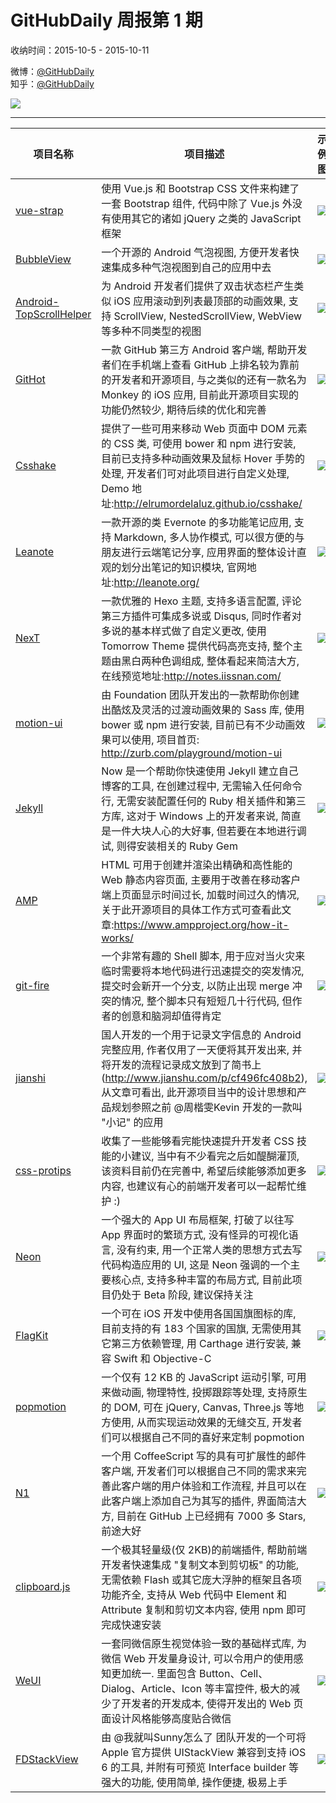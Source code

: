 # GitHubDaily 周报第 1 期

收纳时间：2015-10-5 - 2015-10-11

微博：[@GitHubDaily](https://weibo.com/GitHubDaily)    
知乎：[@GitHubDaily](https://www.zhihu.com/people/githubdaily)

![](https://raw.githubusercontent.com/GitHubDaily/GitHubDaily/master/assets/weixin.png)

---

项目名称 | 项目描述 | 示例图 | 微博
--- | --- | --- | ---
[vue-strap](https://github.com/yuche/vue-strap) | 使用 Vue.js 和 Bootstrap CSS 文件来构建了一套 Bootstrap 组件, 代码中除了 Vue.js 外没有使用其它的诸如 jQuery 之类的 JavaScript 框架 | ![](http://ww2.sinaimg.cn/large/006fiYtfgw1ewxjrii1gjj31kw113do9.jpg) | [![](https://raw.githubusercontent.com/GitHubDaily/GitHubDaily/master/assets/sina_logo.png)](https://weibo.com/5722964389/CEEkCCPD3)
[BubbleView](https://github.com/lguipeng/BubbleView) | 一个开源的 Android 气泡视图, 方便开发者快速集成多种气泡视图到自己的应用中去 | ![](http://ww1.sinaimg.cn/large/006fiYtfgw1ewxixg7dgsj307g0c4t93.jpg) | [![](https://raw.githubusercontent.com/GitHubDaily/GitHubDaily/master/assets/sina_logo.png)](https://weibo.com/5722964389/CEE8Hl92J)
[Android-TopScrollHelper](https://github.com/kmshack/Android-TopScrollHelper) | 为 Android 开发者们提供了双击状态栏产生类似 iOS 应用滚动到列表最顶部的动画效果, 支持 ScrollView, NestedScrollView, WebView 等多种不同类型的视图 | ![](http://ww2.sinaimg.cn/large/006fiYtfgw1ewxd7yranqj31kw148h1x.jpg) | [![](https://raw.githubusercontent.com/GitHubDaily/GitHubDaily/master/assets/sina_logo.png)](https://weibo.com/5722964389/CECQxq07V)
[GitHot](https://github.com/andyiac/githot) | 一款 GitHub 第三方 Android 客户端, 帮助开发者们在手机端上查看 GitHub 上排名较为靠前的开发者和开源项目, 与之类似的还有一款名为 Monkey 的 iOS 应用, 目前此开源项目实现的功能仍然较少, 期待后续的优化和完善 | ![](http://ww3.sinaimg.cn/large/006fiYtfgw1ewxd359mtzj306o0bumxk.jpg) | [![](https://raw.githubusercontent.com/GitHubDaily/GitHubDaily/master/assets/sina_logo.png)](https://weibo.com/5722964389/CECOFiQti)
[Csshake](https://github.com/elrumordelaluz/csshake) | 提供了一些可用来移动 Web 页面中 DOM 元素的 CSS 类, 可使用 bower 和 npm 进行安装, 目前已支持多种动画效果及鼠标 Hover 手势的处理, 开发者们可对此项目进行自定义处理, Demo 地址:http://elrumordelaluz.github.io/csshake/ | ![](http://ww1.sinaimg.cn/large/006fiYtfgw1ewx9ednpv7j31kw113jyd.jpg) | [![](https://raw.githubusercontent.com/GitHubDaily/GitHubDaily/master/assets/sina_logo.png)](https://weibo.com/5722964389/CEBYTE5HG)
[Leanote](https://github.com/leanote/leanote) | 一款开源的类 Evernote 的多功能笔记应用, 支持 Markdown, 多人协作模式, 可以很方便的与朋友进行云端笔记分享, 应用界面的整体设计直观的划分出笔记的知识模块, 官网地址:http://leanote.org/ | ![](http://ww2.sinaimg.cn/large/006fiYtfgw1ewx8pvzc0sj31kw113wnh.jpg) | [![](https://raw.githubusercontent.com/GitHubDaily/GitHubDaily/master/assets/sina_logo.png)](https://weibo.com/5722964389/CEBPlfEMZ)
[NexT](https://github.com/iissnan/hexo-theme-next) | 一款优雅的 Hexo 主题, 支持多语言配置, 评论第三方插件可集成多说或 Disqus, 同时作者对多说的基本样式做了自定义更改, 使用 Tomorrow Theme 提供代码高亮支持, 整个主题由黑白两种色调组成, 整体看起来简洁大方, 在线预览地址:http://notes.iissnan.com/ | ![](http://ww1.sinaimg.cn/large/006fiYtfgw1ewx367zb80j31kw1134br.jpg) | [![](https://raw.githubusercontent.com/GitHubDaily/GitHubDaily/master/assets/sina_logo.png)](https://weibo.com/5722964389/CEAzFia1B)
[motion-ui](https://github.com/zurb/motion-ui) | 由 Foundation 团队开发出的一款帮助你创建出酷炫及灵活的过渡动画效果的 Sass 库, 使用 bower 或 npm 进行安装, 目前已有不少动画效果可以使用, 项目首页: http://zurb.com/playground/motion-ui | ![](http://ww4.sinaimg.cn/large/006fiYtfgw1ewx1krazjcj31kw113145.jpg) | [![](https://raw.githubusercontent.com/GitHubDaily/GitHubDaily/master/assets/sina_logo.png)](https://weibo.com/5722964389/CEAd0uBoT)
[Jekyll](https://github.com/barryclark/jekyll-now) | Now 是一个帮助你快速使用 Jekyll 建立自己博客的工具, 在创建过程中, 无需输入任何命令行, 无需安装配置任何的 Ruby 相关插件和第三方库, 这对于 Windows 上的开发者来说, 简直是一件大块人心的大好事, 但若要在本地进行调试, 则得安装相关的 Ruby Gem | ![](http://ww4.sinaimg.cn/large/006fiYtfgw1ewx1ie5fx1j30vu0uiwir.jpg) | [![](https://raw.githubusercontent.com/GitHubDaily/GitHubDaily/master/assets/sina_logo.png)](https://weibo.com/5722964389/CEAc68gzN)
[AMP](https://github.com/ampproject/amphtml) | HTML 可用于创建并渲染出精确和高性能的 Web 静态内容页面, 主要用于改善在移动客户端上页面显示时间过长, 加载时间过久的情况, 关于此开源项目的具体工作方式可查看此文章:https://www.ampproject.org/how-it-works/ | ![](http://ww2.sinaimg.cn/large/006fiYtfgw1ewx0mkg7jgj31kw11348i.jpg) | [![](https://raw.githubusercontent.com/GitHubDaily/GitHubDaily/master/assets/sina_logo.png)](https://weibo.com/5722964389/CEzZFaUHk)
[git-fire](https://github.com/qw3rtman/git-fire) | 一个非常有趣的 Shell 脚本, 用于应对当火灾来临时需要将本地代码进行迅速提交的突发情况, 提交时会新开一个分支, 以防止出现 merge 冲突的情况, 整个脚本只有短短几十行代码, 但作者的创意和脑洞却值得肯定 | ![](http://ww2.sinaimg.cn/large/006fiYtfgw1ewx037e27kj30cs0cswen.jpg) | [![](https://raw.githubusercontent.com/GitHubDaily/GitHubDaily/master/assets/sina_logo.png)](https://weibo.com/5722964389/CEzS6e9lD)
[jianshi](https://github.com/wingjay/jianshi) | 国人开发的一个用于记录文字信息的 Android 完整应用, 作者仅用了一天便将其开发出来, 并将开发的流程记录成文放到了简书上(http://www.jianshu.com/p/cf496fc408b2), 从文章可看出, 此开源项目当中的设计思想和产品规划参照之前 @周楷雯Kevin 开发的一款叫 "小记" 的应用 | ![](http://ww3.sinaimg.cn/large/006fiYtfgw1ewwh5p6k5fj30jz0y30tt.jpg) | [![](https://raw.githubusercontent.com/GitHubDaily/GitHubDaily/master/assets/sina_logo.png)](https://weibo.com/5722964389/CEvAh8zhv)
[css-protips](https://github.com/AllThingsSmitty/css-protips) | 收集了一些能够看完能快速提升开发者 CSS 技能的小建议, 当中有不少看完之后如醍醐灌顶, 该资料目前仍在完善中, 希望后续能够添加更多内容, 也建议有心的前端开发者可以一起帮忙维护 :) | ![](http://ww3.sinaimg.cn/large/006fiYtfgw1ewwgrvuvv2j316s7cahdt.jpg) | [![](https://raw.githubusercontent.com/GitHubDaily/GitHubDaily/master/assets/sina_logo.png)](https://weibo.com/5722964389/CEvuTuYdS)
[Neon](https://github.com/mamaral/Neon) | 一个强大的 App UI 布局框架, 打破了以往写 App 界面时的繁琐方式, 没有怪异的可视化语言, 没有约束, 用一个正常人类的思想方式去写代码构造应用的 UI, 这是 Neon 强调的一个主要核心点, 支持多种丰富的布局方式, 目前此项目仍处于 Beta 阶段, 建议保持关注 | ![](http://ww3.sinaimg.cn/large/006fiYtfgw1ewwgd19gq7j30p00ijaf9.jpg) | [![](https://raw.githubusercontent.com/GitHubDaily/GitHubDaily/master/assets/sina_logo.png)](https://weibo.com/5722964389/CEvp52LoW)
[FlagKit](https://github.com/madebybowtie/FlagKit) | 一个可在 iOS 开发中使用各国国旗图标的库, 目前支持的有 183 个国家的国旗, 无需使用其它第三方依赖管理, 用 Carthage 进行安装, 兼容 Swift 和 Objective-C | ![](http://ww4.sinaimg.cn/large/006fiYtfgw1ewweya0jgrj30ko5f0aql.jpg) | [![](https://raw.githubusercontent.com/GitHubDaily/GitHubDaily/master/assets/sina_logo.png)](https://weibo.com/5722964389/CEv5lplL2)
[popmotion](https://github.com/Popmotion/popmotion) | 一个仅有 12 KB 的 JavaScript 运动引擎, 可用来做动画, 物理特性, 投掷跟踪等处理, 支持原生的 DOM, 可在 jQuery, Canvas, Three.js 等地方使用, 从而实现运动效果的无缝交互, 开发者们可以根据自己不同的喜好来定制 popmotion | ![](http://ww1.sinaimg.cn/large/006fiYtfgw1ewwejssspzj31kw113dj0.jpg) | [![](https://raw.githubusercontent.com/GitHubDaily/GitHubDaily/master/assets/sina_logo.png)](https://weibo.com/5722964389/CEuZCx1K1)
[N1](https://github.com/nylas/N1) | 一个用 CoffeeScript 写的具有可扩展性的邮件客户端, 开发者们可以根据自己不同的需求来完善此客户端的用户体验和工作流程, 并且可以在此客户端上添加自己为其写的插件, 界面简洁大方, 目前在 GitHub 上已经拥有 7000 多 Stars, 前途大好 | ![](http://ww4.sinaimg.cn/large/006fiYtfgw1ewwdu2f0p7j30vk0mvn4h.jpg) | [![](https://raw.githubusercontent.com/GitHubDaily/GitHubDaily/master/assets/sina_logo.png)](https://weibo.com/5722964389/CEuPAwft5)
[clipboard.js](https://github.com/zenorocha/clipboard.js) | 一个极其轻量级(仅 2KB)的前端插件, 帮助前端开发者快速集成 "复制文本到剪切板" 的功能, 无需依赖 Flash 或其它庞大浮肿的框架且各项功能齐全, 支持从 Web 代码中 Element 和 Attribute 复制和剪切文本内容, 使用 npm 即可完成快速安装 | ![](http://ww2.sinaimg.cn/large/006fiYtfgw1ewwd2g92fvj31kw6dte81.jpg) | [![](https://raw.githubusercontent.com/GitHubDaily/GitHubDaily/master/assets/sina_logo.png)](https://weibo.com/5722964389/CEuETqYUT)
[WeUI](https://github.com/weui/weui) | 一套同微信原生视觉体验一致的基础样式库, 为微信 Web 开发量身设计, 可以令用户的使用感知更加统一. 里面包含 Button、Cell、Dialog、Article、Icon 等丰富控件, 极大的减少了开发者的开发成本, 使得开发出的 Web 页面设计风格能够高度贴合微信 | ![](http://ww4.sinaimg.cn/large/006fiYtfgw1ewwcre99yxj30bi0kg0tw.jpg) | [![](https://raw.githubusercontent.com/GitHubDaily/GitHubDaily/master/assets/sina_logo.png)](https://weibo.com/5722964389/CEuAC5GWN)
[FDStackView](https://github.com/forkingdog/FDStackView) | 由 @我就叫Sunny怎么了 团队开发的一个可将 Apple 官方提供 UIStackView 兼容到支持 iOS 6 的工具, 并附有可预览 Interface builder 等强大的功能, 使用简单, 操作便捷, 极易上手 | ![](http://ww2.sinaimg.cn/large/006fiYtfgw1ewwcefhhhij30dy0f8q57.jpg) | [![](https://raw.githubusercontent.com/GitHubDaily/GitHubDaily/master/assets/sina_logo.png)](https://weibo.com/5722964389/CEuvF59Vg)
